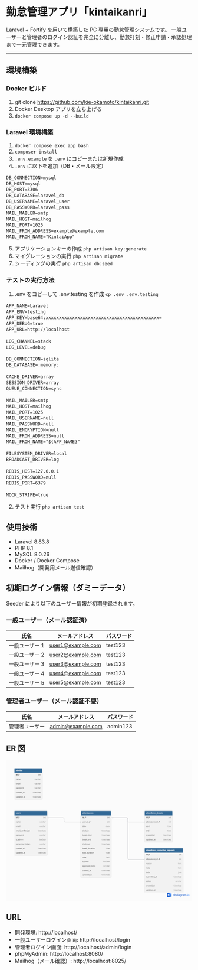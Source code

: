 # 勤怠管理アプリ「kintaikanri」

Laravel + Fortify を用いて構築した PC 専用の勤怠管理システムです。
一般ユーザーと管理者のログイン認証を完全に分離し、勤怠打刻・修正申請・承認処理まで一元管理できます。

---

## 環境構築

### Docker ビルド

1. git clone https://github.com/kie-okamoto/kintaikanri.git
2. Docker Desktop アプリを立ち上げる
3. `docker compose up -d --build`

### Laravel 環境構築

1. `docker compose exec app bash`
2. `composer install`
3. `.env.example` を `.env` にコピーまたは新規作成
4. `.env` に以下を追加（DB・メール設定）

```env
DB_CONNECTION=mysql
DB_HOST=mysql
DB_PORT=3306
DB_DATABASE=laravel_db
DB_USERNAME=laravel_user
DB_PASSWORD=laravel_pass
MAIL_MAILER=smtp
MAIL_HOST=mailhog
MAIL_PORT=1025
MAIL_FROM_ADDRESS=example@example.com
MAIL_FROM_NAME="KintaiApp"
```

5. アプリケーションキーの作成 `php artisan key:generate`
6. マイグレーションの実行 `php artisan migrate`
7. シーディングの実行 `php artisan db:seed`

### テストの実行方法

1. .env をコピーして .env.testing を作成 `cp .env .env.testing`

```env
APP_NAME=Laravel
APP_ENV=testing
APP_KEY=base64:xxxxxxxxxxxxxxxxxxxxxxxxxxxxxxxxxxxxxxxxxxx=
APP_DEBUG=true
APP_URL=http://localhost

LOG_CHANNEL=stack
LOG_LEVEL=debug

DB_CONNECTION=sqlite
DB_DATABASE=:memory:

CACHE_DRIVER=array
SESSION_DRIVER=array
QUEUE_CONNECTION=sync

MAIL_MAILER=smtp
MAIL_HOST=mailhog
MAIL_PORT=1025
MAIL_USERNAME=null
MAIL_PASSWORD=null
MAIL_ENCRYPTION=null
MAIL_FROM_ADDRESS=null
MAIL_FROM_NAME="${APP_NAME}"

FILESYSTEM_DRIVER=local
BROADCAST_DRIVER=log

REDIS_HOST=127.0.0.1
REDIS_PASSWORD=null
REDIS_PORT=6379

MOCK_STRIPE=true
```

2. テスト実行 `php artisan test`

## 使用技術

- Laravel 8.83.8
- PHP 8.1
- MySQL 8.0.26
- Docker / Docker Compose
- Mailhog（開発用メール送信確認）

## 初期ログイン情報（ダミーデータ）

Seeder により以下のユーザー情報が初期登録されます。

### 一般ユーザー（メール認証済）

| 氏名           | メールアドレス    | パスワード |
| -------------- | ----------------- | ---------- |
| 一般ユーザー 1 | user1@example.com | test123    |
| 一般ユーザー 2 | user2@example.com | test123    |
| 一般ユーザー 3 | user3@example.com | test123    |
| 一般ユーザー 4 | user4@example.com | test123    |
| 一般ユーザー 5 | user5@example.com | test123    |

### 管理者ユーザー（メール認証不要）

| 氏名           | メールアドレス    | パスワード |
| -------------- | ----------------- | ---------- |
| 管理者ユーザー | admin@example.com | admin123   |

## ER 図

![ER図](./kintai_er.png)

## URL

- 開発環境: http://localhost/
- 一般ユーザーログイン画面: http://localhost/login
- 管理者ログイン画面: http://localhost/admin/login
- phpMyAdmin: http://localhost:8080/
- Mailhog（メール確認）: http://localhost:8025/
